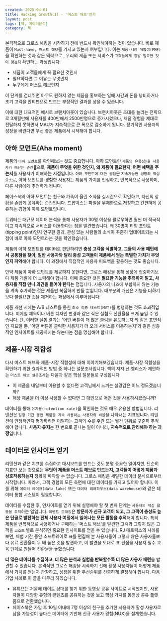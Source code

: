 ```yaml
---
created: 2025-04-01
title: Hacking Growth(1) - '머스트 해브'인가
layout: post
tags: [책, 데이터분석]
category: 책
---
```


본격적으로 그로스 해킹을 시작하기 전에 반드시 확인해야하는 것이 있습니다. 바로 제품이 `Must-have, 머스트 해브`를 가지고 있는지 여부입니다. 이는 `제품-시장 적합성(PMF)`을 확인하는 것과 같은 맥락으로 , 우리의 제품 또는 서비스가 `고객들에게 정말 필요한 것이 맞는지` 확인하는 과정입니다. 

* 제품이 고객들에게 꼭 필요한 것인지
* 필요하다면 그 이유는 무엇인지
* 누구에게 머스트 해브인지

이 단계를 건너뛰면 아무도 원하지 않는 제품을 홍보하는 일에 시간과 돈을 낭비하거나 초기 고객을 안티팬으로 만드는 부정적인 결과를 낳을 수 있습니다.

이에 대한 대표적인 예시로 브랜치아웃이 있습니다. 브랜치아웃은 초대를 늘리는 전략으로 3개월만에 사용자를 400만에서 2500만명으로 증가시켰으나, 제품 경험을 제대로 전달하지 못하면서 MAU가 지속적으로 큰 폭으로 감소하게 됩니다. 장기적인 사용자의 성장을 바란다면 우선 좋은 제품에서 시작해야 합니다.

## 아하 모먼트(Aha moment)
제품의 `아하 모먼트`를 확인해보는 것도 중요합니다. 아하 모먼트란 `제품의 유용성을 사용자가 깨닫는 순간`으로, **제품이 무엇을 위한 것인지, 왜 제품이 필요한지, 어떤 혜택을 주는지**를 사용자가 이해하는 시점입니다. `아하 모먼트에 대한 경험`은 `지속가능한 성장의 핵심 요소`로, 아하 모먼트를 경험한 사용자는 제품의 가치를 인정하고, 반복적으로 사용하며, 다른 사람에게 추천하게 됩니다.

페이스북의 아하 모먼트는 친구와 가족이 올린 소식을 실시간으로 확인하고, 자신의 상황을 손쉽게 공유하는 순간입니다. 드롭박스는 파일을 무제한으로 저장하고 간편하게 공유하는 경험이 아하 모먼트입니다.

트위터는 대규모 데이터 분석을 통해 사용자가 30명 이상을 팔로우하면 훨씬 더 적극적이고 지속적으로 서비스를 이용한다는 점을 발견했습니다. 왜 30명이 티핑 포인트(tipping point)인지 연구한 결과, 관심 있는 사람들의 소식이 꾸준히 업데이트되는 시점이 바로 아하 모먼트라는 것을 확인했습니다.

제품의 아하 모먼트를 데이터로 판단하려면 **충성 고객을 식별하고, 그들의 사용 패턴에서 공통점을 찾아, 일반 사용자와 달리 충성 고객들이 제품에서 얻는 특별한 가치가 무엇인지 파악**해야 합니다. 이 과정에서 직접적인 사용자 피드백을 활용하는 것도 좋습니다.

만약 제품이 아하 모먼트를 제공하지 못한다면, 그로스 해킹을 통해 성장에 집중하기보다 제품 개발에 더 노력해야 합니다. 이때 중요한 것은 **필요한 기능을 추측하지 말고, 사용자를 직접 만나 의견을 들어야 한다**는 점입니다. 사용자의 니즈에 부합하지 않는 기능을 계속 추가하는 것은 제품만 복잡하게 만들 뿐입니다. 대부분의 개선은 기능을 더하기보다 불필요한 것을 제거하는 과정에서 이루어집니다.

제품 개선 시에는 A/B 테스트를 통한 `최소 검증 테스트(MVT)`를 병행하는 것도 효과적입니다. 이메일 제목이나 버튼 디자인 변경과 같은 작은 실험도 전환율을 크게 높일 수 있습니다. 단, 이러한 실험 결과는 '어떤 버튼이 더 많은 클릭을 유도하는지'와 같은 표면적인 지표일 뿐, '어떤 버튼을 클릭한 사용자가 더 오래 서비스를 이용하는지'와 같은 심층적인 인사이트를 제공하지는 않는다는 점을 명심해야 합니다.

## 제품-시장 적합성
다시 머스트 해브와 제품-시장 적합성에 대해 이야기해보겠습니다. 제품-시장 적합성을 확인하기 위한 효과적인 방법 중 하나는 설문조사입니다. 책의 저자 션 엘리스가 제안하는 `머스트 해브 설문조사`는 다음과 같은 핵심 질문들로 구성됩니다

- 이 제품을 내일부터 이용할 수 없다면 고객님께서 느끼는 실망감은 어느 정도겠습니까?
- 해당 제품을 더 이상 사용할 수 없다면 그 대안으로 어떤 것을 사용하시겠습니까?

데이터를 통해 `유지율(retention rate)`을 확인하는 것도 매우 유용한 방법입니다. 리텐션은 `일정 기간 동안 제품을 계속 사용하는 사용자의 비율`을 나타내는 지표입니다. 리텐션이 안정적인지 평가하려면 이탈하는 고객의 수를 주간 또는 월간 단위로 꾸준히 추적해야 합니다. **사용자 유지**는 한 번으로 끝나는 일이 아니라, **지속적으로 관리해야 하는 과정**입니다. 

## 데이터로 인사이트 얻기
리텐션과 같은 지표를 수집하고 대시보드를 만드는 것도 분명 중요한 일이지만, 단순히 지표만 보는 것으로는 **무엇이 제품을 머스트 해브로 만드는지, 고객들이 어떻게 제품과 상호작용하는지** 정확히 파악할 수 없습니다. 그로스 해킹은 세밀한 데이터 분석으로부터 시작합니다. 따라서, 고객 경험의 모든 측면에 대한 데이터를 가지고 있어야 합니다. 이를 위해 `데이터 레이크(data lake)` 또는 `데이터 웨어하우스(data warehouse)`와 같은 데이터 통합 시스템이 필요합니다. 

데이터를 수집한 후, 인사이트를 얻기 위해 실행해야 할 첫 번째 단계는 `사용자의 핵심 활동을 추적`하는 일입니다. `이벤트 트래킹`은 **방문자가 신규 고객이 되고, 그 고객이 충성도 높은 단골로 발전하는 전체 사용자 여정에서 일어나는 모든 활동을 추적**해야 합니다. 특히 제품을 반복적으로 사용하거나 구매하는 '머스트 해브'를 발견한 고객과 그렇지 않은 고객을  `코호트` 별로 분석하면 중요한 인사이트를 얻을 수 있습니다. RJ 매트릭스의 사례를 보면, 체험 기간 동안 소프트웨어로 표를 편집해 본 사용자들이 그렇지 않은 사용자들보다 유료  전환율이 두 배 높은 것을 발견하고, 이 발견을 토대로 표 편집을 사용자 필수 교육 단계로 만들어 전환율을 높혔습니다.

**더 많은 데이터를 수집하고, 더 많은 분석과 실험을 반복할수록 더 많은 사용자 패턴**을 발견할 수 있습니다. 본격적인 그로스 해킹을 시작하기 전에 활성 사용자들이 어떻게 제품에서 가치를 얻는지 관찰하고, 성장을 위한 우선순위를 신중하게 결정해야 합니다. 다음 기업 사례로 이 글을 마무리 하겠습니다.

- 유튜브는 처음에 데이트 상대를 찾기 위한 동영상 공유 사이트로 시작했지만, 사용자들이 다양한 유형의 콘텐츠를 공유하는 것을 보고 핵심 가치를 동영상 공유 플랫폼으로 전환했습니다.
- 페이스북은 가입 후 10일 이내에 7명 이상의 친구를 추가한 사용자가 활성 사용자로 남을 가능성이 높다는 데이터에 기반해 신규 사용자 경험(NUX)을 설계했습니다.
